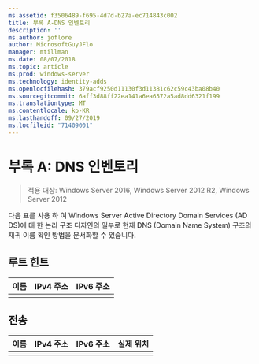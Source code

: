 ```yaml
---
ms.assetid: f3506489-f695-4d7d-b27a-ec714843c002
title: 부록 A-DNS 인벤토리
description: ''
ms.author: joflore
author: MicrosoftGuyJFlo
manager: mtillman
ms.date: 08/07/2018
ms.topic: article
ms.prod: windows-server
ms.technology: identity-adds
ms.openlocfilehash: 379acf9250d11130f3d11381c62c59c43ba08b40
ms.sourcegitcommit: 6aff3d88ff22ea141a6ea6572a5ad8dd6321f199
ms.translationtype: MT
ms.contentlocale: ko-KR
ms.lasthandoff: 09/27/2019
ms.locfileid: "71409001"
---
```

# <a name="appendix-a-dns-inventory"></a>부록 A: DNS 인벤토리

>적용 대상: Windows Server 2016, Windows Server 2012 R2, Windows Server 2012

다음 표를 사용 하 여 Windows Server Active Directory Domain Services (AD DS)에 대 한 논리 구조 디자인의 일부로 현재 DNS (Domain Name System) 구조의 재귀 이름 확인 방법을 문서화할 수 있습니다.  
  
## <a name="root-hints"></a>루트 힌트  
  
|이름|IPv4 주소|IPv6 주소|  
|--------|----------------|----------------|  
||||  
  
## <a name="forwarding"></a>전송  
  
|이름|IPv4 주소|IPv6 주소|실제 위치|  
|--------|----------------|----------------|---------------------|  
|||||  
